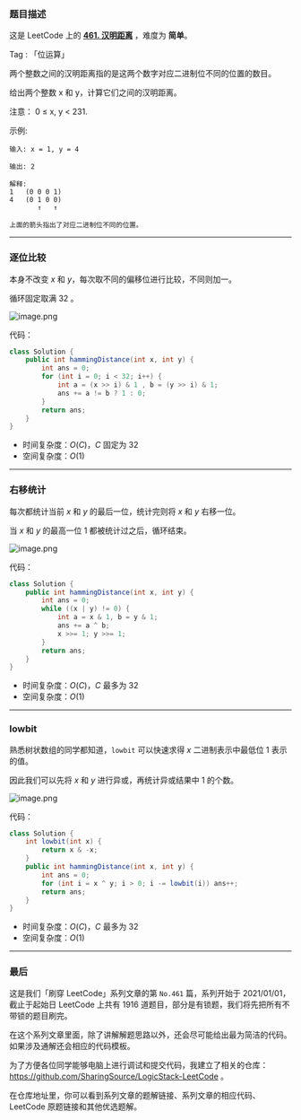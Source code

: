 ### 题目描述

这是 LeetCode 上的 **[461. 汉明距离](https://leetcode-cn.com/problems/hamming-distance/solution/gong-shui-san-xie-tong-ji-liang-shu-er-j-987a/)** ，难度为 **简单**。

Tag : 「位运算」

两个整数之间的汉明距离指的是这两个数字对应二进制位不同的位置的数目。

给出两个整数 x 和 y，计算它们之间的汉明距离。

注意：
0 ≤ x, y < 231.

示例:
```
输入: x = 1, y = 4

输出: 2

解释:
1   (0 0 0 1)
4   (0 1 0 0)
       ↑   ↑

上面的箭头指出了对应二进制位不同的位置。
```

---

### 逐位比较

本身不改变 $x$ 和 $y$，每次取不同的偏移位进行比较，不同则加一。

循环固定取满 $32$ 。

![image.png](https://pic.leetcode-cn.com/1622076908-buohoV-image.png)

代码：
```Java
class Solution {
    public int hammingDistance(int x, int y) {
        int ans = 0;
        for (int i = 0; i < 32; i++) {
            int a = (x >> i) & 1 , b = (y >> i) & 1;
            ans += a != b ? 1 : 0;
        }
        return ans;
    }
}
```
* 时间复杂度：$O(C)$，$C$ 固定为 $32$
* 空间复杂度：$O(1)$

---

### 右移统计

每次都统计当前 $x$ 和 $y$ 的最后一位，统计完则将 $x$ 和 $y$ 右移一位。

当 $x$ 和 $y$ 的最高一位 $1$ 都被统计过之后，循环结束。

![image.png](https://pic.leetcode-cn.com/1622076955-PjLfhh-image.png)

代码：
```Java
class Solution {
    public int hammingDistance(int x, int y) {
        int ans = 0;
        while ((x | y) != 0) {
            int a = x & 1, b = y & 1;
            ans += a ^ b;
            x >>= 1; y >>= 1;
        }
        return ans;
    }
}
```
* 时间复杂度：$O(C)$，$C$ 最多为 $32$
* 空间复杂度：$O(1)$

---

### lowbit

熟悉树状数组的同学都知道，`lowbit` 可以快速求得 $x$ 二进制表示中最低位 $1$ 表示的值。

因此我们可以先将 $x$ 和 $y$ 进行异或，再统计异或结果中 $1$ 的个数。

![image.png](https://pic.leetcode-cn.com/1622078171-LQURLc-image.png)

代码：
```Java
class Solution {
    int lowbit(int x) {
        return x & -x;
    }
    public int hammingDistance(int x, int y) {
        int ans = 0;
        for (int i = x ^ y; i > 0; i -= lowbit(i)) ans++;
        return ans;
    }
}
```
* 时间复杂度：$O(C)$，$C$ 最多为 $32$
* 空间复杂度：$O(1)$

---

### 最后

这是我们「刷穿 LeetCode」系列文章的第 `No.461` 篇，系列开始于 2021/01/01，截止于起始日 LeetCode 上共有 1916 道题目，部分是有锁题，我们将先把所有不带锁的题目刷完。

在这个系列文章里面，除了讲解解题思路以外，还会尽可能给出最为简洁的代码。如果涉及通解还会相应的代码模板。

为了方便各位同学能够电脑上进行调试和提交代码，我建立了相关的仓库：https://github.com/SharingSource/LogicStack-LeetCode 。

在仓库地址里，你可以看到系列文章的题解链接、系列文章的相应代码、LeetCode 原题链接和其他优选题解。

